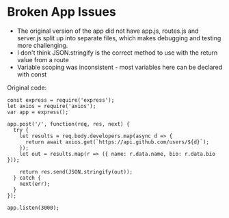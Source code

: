 # Broken App Issues

-   The original version of the app did not have app.js, routes.js and server.js split up into separate files, which makes debugging and testing more challenging.
-   I don't think JSON.stringify is the correct method to use with the return value from a route
-   Variable scoping was inconsistent - most variables here can be declared with const

Original code:

```
const express = require('express');
let axios = require('axios');
var app = express();

app.post('/', function(req, res, next) {
  try {
    let results = req.body.developers.map(async d => {
      return await axios.get(`https://api.github.com/users/${d}`);
    });
    let out = results.map(r => ({ name: r.data.name, bio: r.data.bio }));

    return res.send(JSON.stringify(out));
  } catch {
    next(err);
  }
});

app.listen(3000);
```
